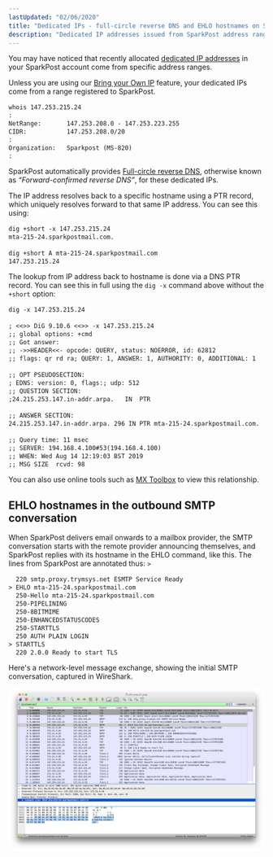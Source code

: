 ```yaml
---
lastUpdated: "02/06/2020"
title: "Dedicated IPs - full-circle reverse DNS and EHLO hostnames on SparkPost"
description: "Dedicated IP addresses issued from SparkPost address ranges automatically have Full Circle Reverse DNS"
---
```

You may have noticed that recently allocated [dedicated IP addresses](https://www.sparkpost.com/docs/deliverability/managing-dedicated-ip-pools/) in your SparkPost account come from specific address ranges. 

Unless you are using our [Bring your Own IP](https://www.sparkpost.com/docs/tech-resources/bring-your-own-ip/) feature, your dedicated IPs come from a range registered to SparkPost.

```
whois 147.253.215.24
:
NetRange:       147.253.208.0 - 147.253.223.255
CIDR:           147.253.208.0/20
:
Organization:   Sparkpost (MS-820)
:
```

SparkPost automatically provides [Full-circle reverse DNS](https://en.wikipedia.org/wiki/Forward-confirmed_reverse_DNS), otherwise known as _“Forward-confirmed reverse DNS”_, for these dedicated IPs.

The IP address resolves back to a specific hostname using a PTR record, which uniquely resolves forward to that same IP address. You can see this using:

```
dig +short -x 147.253.215.24
mta-215-24.sparkpostmail.com.

dig +short A mta-215-24.sparkpostmail.com
147.253.215.24
```

The lookup from IP address back to hostname is done via a DNS PTR record. You can see this in full using the `dig -x` command above without the `+short` option:

```
dig -x 147.253.215.24

; <<>> DiG 9.10.6 <<>> -x 147.253.215.24
;; global options: +cmd
;; Got answer:
;; ->>HEADER<<- opcode: QUERY, status: NOERROR, id: 62812
;; flags: qr rd ra; QUERY: 1, ANSWER: 1, AUTHORITY: 0, ADDITIONAL: 1

;; OPT PSEUDOSECTION:
; EDNS: version: 0, flags:; udp: 512
;; QUESTION SECTION:
;24.215.253.147.in-addr.arpa.	IN	PTR

;; ANSWER SECTION:
24.215.253.147.in-addr.arpa. 296 IN	PTR	mta-215-24.sparkpostmail.com.

;; Query time: 11 msec
;; SERVER: 194.168.4.100#53(194.168.4.100)
;; WHEN: Wed Aug 14 12:19:03 BST 2019
;; MSG SIZE  rcvd: 98
```

You can also use online tools such as [MX Toolbox](https://mxtoolbox.com/ReverseLookup.aspx/) to view this relationship.

## EHLO hostnames in the outbound SMTP conversation
When SparkPost delivers email onwards to a mailbox provider, the SMTP conversation starts with the remote provider announcing themselves, and SparkPost replies with its hostname in the EHLO command, like this. The lines from SparkPost are annotated thus: `>`
```
  220 smtp.proxy.trymsys.net ESMTP Service Ready
> EHLO mta-215-24.sparkpostmail.com
  250-Hello mta-215-24.sparkpostmail.com
  250-PIPELINING
  250-8BITMIME
  250-ENHANCEDSTATUSCODES
  250-STARTTLS
  250 AUTH PLAIN LOGIN
> STARTTLS
  220 2.0.0 Ready to start TLS
```

Here's a network-level message exchange, showing the initial SMTP conversation, captured in WireShark.

![](media/ded-ip-full-circle-dns/wireshark-screenshot.png)
